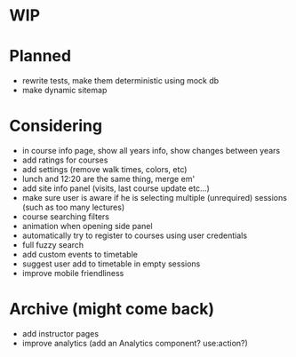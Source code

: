 # WIP

# Planned

- rewrite tests, make them deterministic using mock db
- make dynamic sitemap

# Considering

- in course info page, show all years info, show changes between years
- add ratings for courses
- add settings (remove walk times, colors, etc)
- lunch and 12:20 are the same thing, merge em'
- add site info panel (visits, last course update etc...)
- make sure user is aware if he is selecting multiple (unrequired) sessions (such as too many lectures)
- course searching filters
- animation when opening side panel
- automatically try to register to courses using user credentials
- full fuzzy search
- add custom events to timetable
- suggest user add to timetable in empty sessions
- improve mobile friendliness

# Archive (might come back)

- add instructor pages
- improve analytics (add an Analytics component? use:action?)
